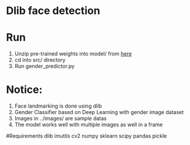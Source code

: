 # Dlib face detection

# Run
1. Unzip pre-trained weights into model/ from [here](https://drive.google.com/file/d/0B23AMrU3NLB3TEhrWkd0ZW9INVU/view?usp=sharing)
2. cd into src/ directory
3. Run gender_predictor.py

# Notice:
1. Face landmarking is done using dlib
2. Gender Classifier based on Deep Learning with gender image dataset
3. Images in ../images/ are sample datas
5. The model works well with multiple images as well in a frame

#Requirements
dlib
imutils
cv2
numpy
sklearn
scipy
pandas
pickle
